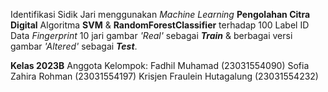 Identifikasi Sidik Jari menggunakan _Machine Learning_ **Pengolahan Citra Digital**
Algoritma **SVM** & **RandomForestClassifier** terhadap 100 Label ID Data _Fingerprint_ 10 jari gambar _'Real'_ sebagai _**Train**_ & berbagai versi gambar _'Altered'_ sebagai _**Test**_.

**Kelas 2023B**
Anggota Kelompok:
Fadhil Muhamad               (23031554090)
Sofia Zahira Rohman          (23031554197)
Krisjen Fraulein Hutagalung  (23031554232)
